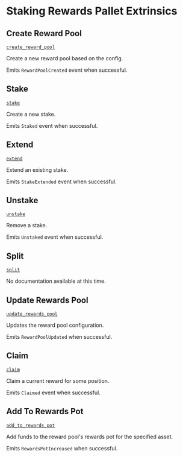 <!-- AUTOMATICALLY GENERATED -->
<!-- Generated at 2022-09-05T18:35:35.09154Z -->

# Staking Rewards Pallet Extrinsics

## Create Reward Pool

[`create_reward_pool`](https://dali.devnets.composablefinance.ninja/doc/pallet_staking_rewards/pallet/enum.Call.html#variant.create_reward_pool)

Create a new reward pool based on the config.

Emits `RewardPoolCreated` event when successful.

## Stake

[`stake`](https://dali.devnets.composablefinance.ninja/doc/pallet_staking_rewards/pallet/enum.Call.html#variant.stake)

Create a new stake.

Emits `Staked` event when successful.

## Extend

[`extend`](https://dali.devnets.composablefinance.ninja/doc/pallet_staking_rewards/pallet/enum.Call.html#variant.extend)

Extend an existing stake.

Emits `StakeExtended` event when successful.

## Unstake

[`unstake`](https://dali.devnets.composablefinance.ninja/doc/pallet_staking_rewards/pallet/enum.Call.html#variant.unstake)

Remove a stake.

Emits `Unstaked` event when successful.

## Split

[`split`](https://dali.devnets.composablefinance.ninja/doc/pallet_staking_rewards/pallet/enum.Call.html#variant.split)

No documentation available at this time.

## Update Rewards Pool

[`update_rewards_pool`](https://dali.devnets.composablefinance.ninja/doc/pallet_staking_rewards/pallet/enum.Call.html#variant.update_rewards_pool)

Updates the reward pool configuration.

Emits `RewardPoolUpdated` when successful.

## Claim

[`claim`](https://dali.devnets.composablefinance.ninja/doc/pallet_staking_rewards/pallet/enum.Call.html#variant.claim)

Claim a current reward for some position.

Emits `Claimed` event when successful.

## Add To Rewards Pot

[`add_to_rewards_pot`](https://dali.devnets.composablefinance.ninja/doc/pallet_staking_rewards/pallet/enum.Call.html#variant.add_to_rewards_pot)

Add funds to the reward pool's rewards pot for the specified asset.

Emits `RewardsPotIncreased` when successful.
